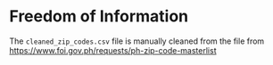 # Freedom of Information

The `cleaned_zip_codes.csv` file is manually cleaned from the file from https://www.foi.gov.ph/requests/ph-zip-code-masterlist
